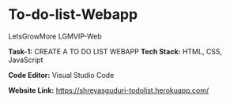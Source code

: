 # To-do-list-Webapp
LetsGrowMore LGMVIP-Web

**Task-1:** CREATE A TO DO LIST WEBAPP
**Tech Stack:** HTML, CSS, JavaScript

**Code Editor:** Visual Studio Code

**Website Link:** https://shreyasguduri-todolist.herokuapp.com/

